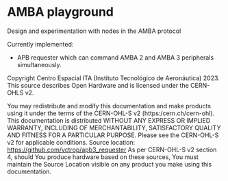 # AMBA playground

Design and experimentation with nodes in the AMBA protocol

Currently implemented:
- APB requester which can command AMBA 2 and AMBA 3 peripherals simultaneously.

Copyright Centro Espacial ITA (Instituto Tecnológico de Aeronáutica) 2023. 
This source describes Open Hardware and is licensed under the CERN-OHLS v2.

You may redistribute and modify this documentation and make products using it under the terms of the CERN-OHL-S v2 (https:/cern.ch/cern-ohl).
This documentation is distributed WITHOUT ANY EXPRESS OR IMPLIED WARRANTY, INCLUDING OF MERCHANTABILITY, SATISFACTORY QUALITY AND FITNESS FOR A PARTICULAR PURPOSE.
Please see the CERN-OHL-S v2 for applicable conditions.
Source location: https://github.com/vctrop/apb3_requester
As per CERN-OHL-S v2 section 4, should You produce hardware based on these sources, You must maintain the Source Location visible on any product you make using this documentation.